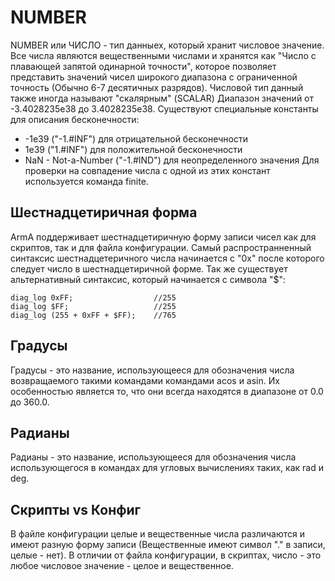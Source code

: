 # NUMBER
NUMBER или ЧИСЛО - тип данныех, который хранит числовое значение. Все числа являются вещественными числами и хранятся как "Число с плавающей запятой одинарной точности", которое позволяет представить значений чисел широкого диапазона с ограниченной точность (Обычно 6-7 десятичных разрядов). Числовой тип данный также иногда называют "скалярным" (SCALAR)
Диапазон значений от -3.4028235e38 до 3.4028235e38. Существуют специальные константы для описания бесконечности:
* -1e39 ("-1.#INF") для отрицательной бесконечности
* 1e39 ("1.#INF") для положительной бесконечности
* NaN - Not-a-Number ("-1.#IND") для неопределенного значения
Для проверки на совпадение числа с одной из этих констант используется команда finite.
## Шестнадцетиричная форма
ArmA поддерживает шестнадцетиричную форму записи чисел как для скриптов, так и для файла конфигурации. Самый распространненный синтаксис шестнадцетеричного числа начинается с "0x" после которого следует число в шестнадцетиричной форме. Так же существует альтернативный синтаксис, который начинается с символа "$":
```
diag_log 0xFF;                  //255
diag_log $FF;                   //255
diag_log (255 + 0xFF + $FF);    //765
```
## Градусы
Градусы - это название, использующееся для обозначения числа возвращаемого такими командами командами acos и asin. Их особенностью является то, что они всегда находятся в диапазоне от 0.0 до 360.0.
## Радианы
Радианы - это название, использующееся для обозначения числа использующегося в командах для угловых вычислениях таких, как rad и deg.
## Скрипты vs Конфиг
В файле конфигурации целые и вещественные числа различаются и имеют разную форму записи (Вещественные имеют символ "." в записи, целые - нет).
В отличии от файла конфигурации, в скриптах, число - это любое числовое значение - целое и вещественное.